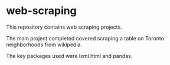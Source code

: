 # web-scraping
This repository contains web scraping projects. 

The main project completed covered scraping a table on Toronto neighborhoods from wikipedia.

The key packages used were lxml.html and pandas.
